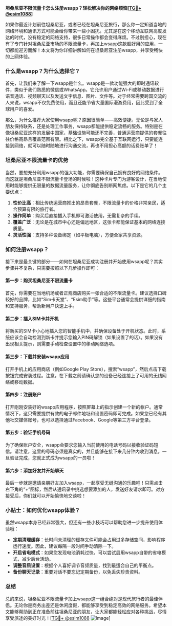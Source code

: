 **坦桑尼亚不限流量卡怎么注册wsapp？轻松解决你的网络烦恼[[TG💪+ @esim1088](https://t.me/s/esim1088)]**

如果你最近计划前往坦桑尼亚，或者已经在坦桑尼亚旅行，那么你一定知道当地的网络环境和通讯方式可能会给你带来一些小困扰。尤其是在这个移动互联网高度发达的时代，没有稳定的网络支持，很多日常操作都会变得麻烦。不过别担心，现在有了专门针对坦桑尼亚市场的不限流量卡，再加上wsapp这款超好用的应用，一切都能迎刃而解！本文将为你详细讲解如何在坦桑尼亚注册wsapp，并享受畅快的上网体验。

### 什么是wsapp？为什么选择它？

首先，让我们来了解一下wsapp是什么。wsapp是一款功能强大的即时通讯软件，类似于我们熟悉的微信或WhatsApp。它允许用户通过Wi-Fi或移动数据进行语音通话、视频聊天以及发送文字信息、图片、文件等。对于经常需要跨国交流的人来说，wsapp不仅免费使用，而且还能节省大量国际漫游费用，因此受到了全球用户的喜爱。

那么，为什么推荐大家使用wsapp呢？原因很简单——高效便捷。无论是与家人朋友保持联系，还是处理工作事务，wsapp都能提供稳定流畅的服务。特别是在像坦桑尼亚这样的发展中国家，基础设施可能还不完善，普通运营商提供的套餐往往价格高昂且覆盖范围有限。相比之下，wsapp完全基于互联网运行，只要能连接到网络，就可以随时随地进行沟通交流，再也不用担心高额的话费账单了！

### 坦桑尼亚不限流量卡的优势

当然，要想充分利用wsapp的强大功能，你需要确保自己拥有良好的网络条件。而这就是坦桑尼亚不限流量卡登场的时候啦！这种卡片专门为游客设计，在当地使用时能够提供无限量的数据流量服务，让你彻底告别断网焦虑。以下是它的几个主要优点：

1. **性价比高**：相比传统运营商推出的昂贵套餐，不限流量卡的价格非常亲民，适合预算有限的旅行者。
2. **操作简单**：购买后直接插入手机即可激活使用，无需复杂的手续。
3. **覆盖广泛**：无论是在城市中心还是偏远地区，这张卡都能保证基本的网络连接质量。
4. **灵活性强**：支持多种设备绑定（如平板电脑），方便全家共享资源。

### 如何注册wsapp？

接下来是最关键的部分——如何在坦桑尼亚成功注册并开始使用wsapp呢？其实步骤并不复杂，只需要按照以下几步操作即可：

#### 第一步：购买坦桑尼亚不限流量卡
首先，你需要在当地机场或者正规商店购买一张合适的不限流量卡。建议选择口碑较好的品牌，比如“Sim卡天堂”、“Esim助手”等。这些平台通常会提供详细的指南和支持服务，帮助新用户快速上手。

#### 第二步：插入SIM卡并开机
将新买的SIM卡小心地插入您的智能手机中，并确保设备处于开机状态。此时，系统应该会自动检测到新卡并提示您输入PIN码解锁（如果设置了的话）。如果没有出现相关提示，则需要手动检查设置中的移动网络选项。

#### 第三步：下载并安装wsapp应用
打开手机上的应用商店（例如Google Play Store），搜索“wsapp”，然后点击下载按钮完成安装过程。注意，在下载之前请确认您的设备已经连接上了可用的无线网络或移动数据。

#### 第四步：注册账户
打开刚刚安装好的wsapp应用程序，按照屏幕上的指示创建一个新的帐户。通常情况下，这只需要提供有效的电子邮件地址和设置密码即可完成。如果您已经有其他社交媒体账号，也可以选择通过Facebook、Google等第三方平台登录。

#### 第五步：验证手机号码
为了确保账户安全，wsapp会要求您输入当前使用的电话号码以接收验证码短信。请注意，这里的号码必须是真实的，并且能够在接下来几分钟内收到消息。一旦验证完成，您就正式成为wsapp的一员啦！

#### 第六步：添加好友并开始聊天
最后一步就是邀请亲朋好友加入wsapp，一起享受无缝沟通的乐趣吧！只需点击右下角的“+”图标，然后从通讯录中挑选想要添加的人，发送好友请求即可。对方接受后，你们就可以开始愉快地交谈啦！

### 小贴士：如何优化wsapp体验？

虽然wsapp本身已经非常强大，但还有一些小技巧可以帮助您进一步提升使用体验哦：

- **定期清理缓存**：长时间未清理的缓存文件可能会占用过多存储空间，影响程序运行速度。因此，建议每隔一段时间手动清除一下。
- **开启省电模式**：如果您发现电池消耗过快，可以尝试启用wsapp自带的省电模式，减少后台活动。
- **调整音质设置**：根据个人喜好调节音频质量，找到最适合自己的平衡点。
- **备份聊天记录**：重要对话不要忘记定期备份，以免丢失珍贵资料。

### 总结

总的来说，坦桑尼亚不限流量卡加上wsapp这一组合绝对是现代旅行者的最佳伴侣。无论你是商务出差还是休闲度假，都能够享受到稳定高效的网络服务。希望本文能够帮助到正在准备前往坦桑尼亚的朋友，让大家都能轻松应对各种挑战，尽情享受旅途的美好时光！[[TG💪+ @esim1088](https://t.me/s/esim1088) ![Image](https://i.postimg.cc/4NQfJmqS/Snipaste-2025-05-13-00-14-12.png)]